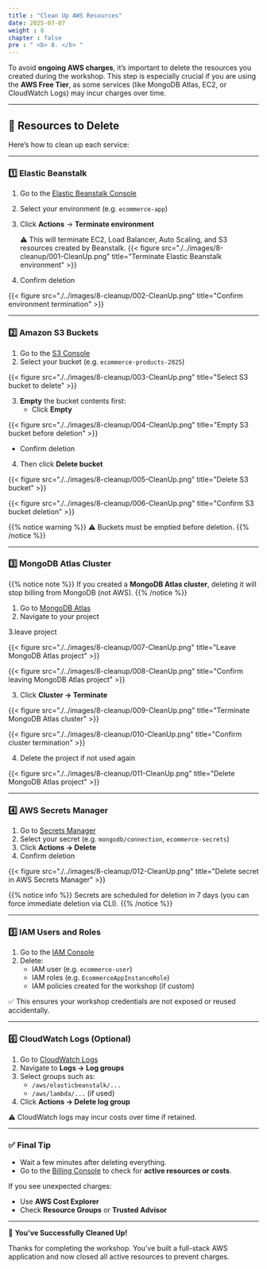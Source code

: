 ```yaml
---
title : "Clean Up AWS Resources"
date: 2025-07-07
weight : 8
chapter : false
pre : " <b> 8. </b> "
---
```


To avoid **ongoing AWS charges**, it’s important to delete the resources you created during the workshop. This step is especially crucial if you are using the **AWS Free Tier**, as some services (like MongoDB Atlas, EC2, or CloudWatch Logs) may incur charges over time.

---

## 🧹 Resources to Delete

Here’s how to clean up each service:

---

### 1️⃣ Elastic Beanstalk

1. Go to the [Elastic Beanstalk Console](https://console.aws.amazon.com/elasticbeanstalk/)

2. Select your environment (e.g. `ecommerce-app`)

3. Click **Actions** → **Terminate environment**

   ⚠️ This will terminate EC2, Load Balancer, Auto Scaling, and S3 resources created by Beanstalk.
{{< figure src="./../images/8-cleanup/001-CleanUp.png" title="Terminate Elastic Beanstalk environment" >}}

4. Confirm deletion 

{{< figure src="./../images/8-cleanup/002-CleanUp.png" title="Confirm environment termination" >}}



---

### 2️⃣ Amazon S3 Buckets

1. Go to the [S3 Console](https://s3.console.aws.amazon.com/s3/home)
2. Select your bucket (e.g. `ecommerce-products-2025`)

{{< figure src="./../images/8-cleanup/003-CleanUp.png" title="Select S3 bucket to delete" >}}

3. **Empty** the bucket contents first:
   - Click **Empty**

{{< figure src="./../images/8-cleanup/004-CleanUp.png" title="Empty S3 bucket before deletion" >}}

   - Confirm deletion
4. Then click **Delete bucket**

{{< figure src="./../images/8-cleanup/005-CleanUp.png" title="Delete S3 bucket" >}}

{{< figure src="./../images/8-cleanup/006-CleanUp.png" title="Confirm S3 bucket deletion" >}}

{{% notice warning %}}
⚠️ Buckets must be emptied before deletion.
{{% /notice %}}

---

### 3️⃣ MongoDB Atlas Cluster

{{% notice note %}}
If you created a **MongoDB Atlas cluster**, deleting it will stop billing from MongoDB (not AWS).
{{% /notice %}}

1. Go to [MongoDB Atlas](https://cloud.mongodb.com)
2. Navigate to your project

3.leave project

{{< figure src="./../images/8-cleanup/007-CleanUp.png" title="Leave MongoDB Atlas project" >}}

{{< figure src="./../images/8-cleanup/008-CleanUp.png" title="Confirm leaving MongoDB Atlas project" >}}

3. Click **Cluster → Terminate**

{{< figure src="./../images/8-cleanup/009-CleanUp.png" title="Terminate MongoDB Atlas cluster" >}}

{{< figure src="./../images/8-cleanup/010-CleanUp.png" title="Confirm cluster termination" >}}

4. Delete the project if not used again

{{< figure src="./../images/8-cleanup/011-CleanUp.png" title="Delete MongoDB Atlas project" >}}

---

### 4️⃣ AWS Secrets Manager

1. Go to [Secrets Manager](https://console.aws.amazon.com/secretsmanager/)
2. Select your secret (e.g. `mongodb/connection`, `ecommerce-secrets`)
3. Click **Actions → Delete**
4. Confirm deletion

{{< figure src="./../images/8-cleanup/012-CleanUp.png" title="Delete secret in AWS Secrets Manager" >}}

{{% notice info %}}
Secrets are scheduled for deletion in 7 days (you can force immediate deletion via CLI).
{{% /notice %}}

---

### 5️⃣ IAM Users and Roles

1. Go to the [IAM Console](https://console.aws.amazon.com/iam/)
2. Delete:
   - IAM user (e.g. `ecommerce-user`)
   - IAM roles (e.g. `EcommerceAppInstanceRole`)
   - IAM policies created for the workshop (if custom)

✅ This ensures your workshop credentials are not exposed or reused accidentally.

---

### 6️⃣ CloudWatch Logs (Optional)

1. Go to [CloudWatch Logs](https://console.aws.amazon.com/cloudwatch/)
2. Navigate to **Logs → Log groups**
3. Select groups such as:
   - `/aws/elasticbeanstalk/...`
   - `/aws/lambda/...` (if used)
4. Click **Actions → Delete log group**

⚠️ CloudWatch logs may incur costs over time if retained.

---

### ✅ Final Tip

- Wait a few minutes after deleting everything.
- Go to the [Billing Console](https://console.aws.amazon.com/billing/home) to check for **active resources or costs**.

If you see unexpected charges:
- Use **AWS Cost Explorer**
- Check **Resource Groups** or **Trusted Advisor**

---

🎉 **You’ve Successfully Cleaned Up!**

Thanks for completing the workshop. You’ve built a full-stack AWS application and now closed all active resources to prevent charges.


